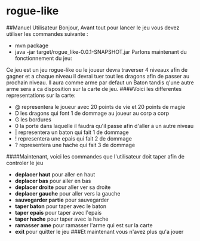 # rogue-like
##Manuel Utilisateur
Bonjour, 
Avant tout pour lancer le jeu vous devez utiliser les commandes suivante :
* mvn package
* java -jar target/rogue_like-0.0.1-SNAPSHOT.jar
Parlons maintenant du fonctionnement du jeu:

Ce jeu est un jeu rogue-like ou le joueur devra traverser 4 niveaux afin de gagner et a chaque niveau il devrai tuer tout les dragons afin de passer au prochain niveau. Il aura comme arme par defaut un Baton tandis q'une autre arme sera a ca disposition sur la carte de jeu.
####Voici les differentes representations sur la carte:
* @ representera le joueur avec 20 points de vie et 20 points de magie
* D les dragons qui font 1 de dommage au joueur au corp a corp
* G les bordures
* 0 la porte dans laquelle il faudra qu'il passe afin d'aller a un autre niveau
* | representera un baton qui fait 1 de dommage
* ! representera une epais qui fait 2 de dommage
* ? representera une hache qui fait 3 de dommage

####Maintenant, voici les commandes que l'utilisateur doit taper afin de controler le jeu
* **deplacer haut** pour aller en haut
* **deplacer bas** pour aller en bas
* **deplacer droite** pour aller ver sa droite
* **deplacer gauche** pour aller vers la gauche
* **sauvegarder partie** pour sauvegarder
* **taper baton** pour taper avec le baton
* **taper epais** pour taper avec l'epais
* **taper hache** pour taper avec la hache
* **ramasser ame** pour ramasser l'arme qui est sur la carte
* **exit** pour quitter le jeu
###Et maintenant vous n'avez plus qu'a jouer



